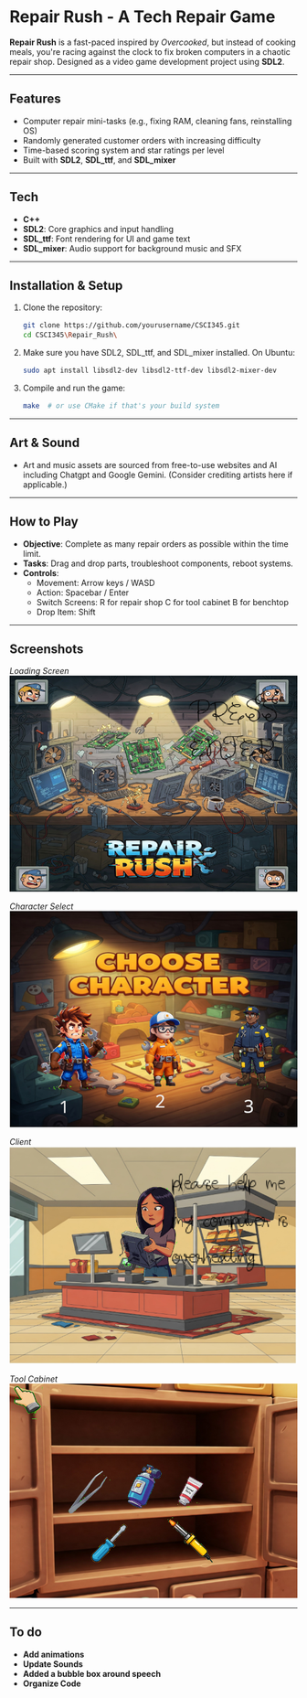 # Repair Rush - A Tech Repair  Game

**Repair Rush** is a fast-paced inspired by *Overcooked*, but instead of cooking meals, you're racing against the clock to fix broken computers in a chaotic repair shop. Designed as a video game development project using **SDL2**.

---

## Features

- Computer repair mini-tasks (e.g., fixing RAM, cleaning fans, reinstalling OS)
- Randomly generated customer orders with increasing difficulty
- Time-based scoring system and star ratings per level
- Built with **SDL2**, **SDL_ttf**, and **SDL_mixer**

---

## Tech 

- **C++**
- **SDL2**: Core graphics and input handling
- **SDL_ttf**: Font rendering for UI and game text
- **SDL_mixer**: Audio support for background music and SFX

---

## Installation & Setup

1. Clone the repository:
   ```bash
   git clone https://github.com/yourusername/CSCI345.git
   cd CSCI345\Repair_Rush\
   ```

2. Make sure you have SDL2, SDL_ttf, and SDL_mixer installed. On Ubuntu:
   ```bash
   sudo apt install libsdl2-dev libsdl2-ttf-dev libsdl2-mixer-dev
   ```

3. Compile and run the game:
   ```bash
   make  # or use CMake if that's your build system
   ```

---

## Art & Sound

- Art and music assets are sourced from free-to-use websites and AI including Chatgpt and Google Gemini. (Consider crediting artists here if applicable.)

---

## How to Play

- **Objective**: Complete as many repair orders as possible within the time limit.
- **Tasks**: Drag and drop parts, troubleshoot components, reboot systems.
- **Controls**:  
  - Movement: Arrow keys / WASD  
  - Action: Spacebar / Enter
  - Switch Screens: R for repair shop C for tool cabinet B for benchtop  
  - Drop Item: Shift

---

## Screenshots

*Loading Screen*  
![Gameplay Screenshot](Screen_Shots/Repair_Rush_Loading_Screen.png)

*Character Select*  
![Gameplay Screenshot](Screen_Shots/Repair_Rush_Select_Screen.png)

*Client*  
![Gameplay Screenshot](Screen_Shots/Repair_Rush_Client_Screen.png)

*Tool Cabinet*  
![Gameplay Screenshot](Screen_Shots/Repair_Rush_Cabinet_Screen.png)

---

## To do
- **Add animations**
- **Update Sounds**
- **Added a bubble box around speech**
-  **Organize Code**


